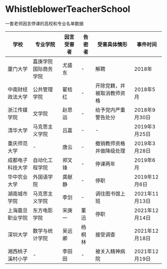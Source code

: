# WhistleblowerTeacherSchool
一套老师因言停课的高校和专业名单数据

|学校|专业学院|因言受害者|告密者|受害具体情形|事件时间|
|---|---|---|---|---|---|
|厦门大学|嘉庚学院国际商务学院|尤盛东|-|解聘|2018年|
|中南财经政法大学|公共管理学院|翟桔红|-|开除党籍，并被取消教师资格|2018年5月|
|浙江传媒学院|文学院|赵思运|-|给予党内严重警告处分|2018年9月30日|
|清华大学|马克思主义学院|吕嘉|-|-|2019年3月25日|
|重庆师范大学|-|唐云|-|撤销教师资格并做降级处理|2019年3月28日|
|成都电子科技大学|自动化工程学院|郑文锋|-|停课两年|2019年6月|
|华中农业大学|外国语学院|龚献静|-|停职|2019年12月6日|
|湖南城市学院|马克思主义学院|李剑|-|调往图书馆上班|2021年11月13日|
|上海震旦职业学院|东方电影学院|宋庚一|董迅|停职|2021年12月14日|
|深圳大学|数学与统计学院|吴远卿|杨桐林|接受调查|2021年12月18日|
|湘西桃子溪村小学|-|李田田|-|被关入精神病院|2021年12月19日|
